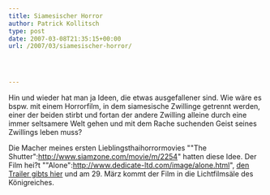 ```yaml
---
title: Siamesischer Horror
author: Patrick Kollitsch
type: post
date: 2007-03-08T21:35:15+00:00
url: /2007/03/siamesischer-horror/




---
```

Hin und wieder hat man ja Ideen, die etwas ausgefallener sind. Wie wäre es bspw. mit einem Horrorfilm, in dem siamesische Zwillinge getrennt werden, einer der beiden stirbt und fortan der andere Zwilling alleine durch eine immer seltsamere Welt gehen und mit dem Rache suchenden Geist seines Zwillings leben muss?

Die Macher meines ersten Lieblingsthaihorrormovies ""The Shutter":http://www.siamzone.com/movie/m/2254" hatten diese Idee. Der Film hei?t ""Alone":http://www.dedicate-ltd.com/image/alone.html", [den Trailer gibts hier][1] und am 29. März kommt der Film in die Lichtfilmsäle des Königreiches.

 [1]: http://video.mthai.com/player.php?id=14M1172550767M0
